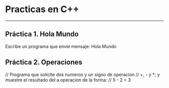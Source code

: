 # Practicas en C++
***
## Práctica 1. Hola Mundo
Escribe un programa que envíe mensaje: Hola Mundo


## Práctica 2. Operaciones 
// Programa que solicite dos numeros y un signo de operacion
// +, - y *; y muestre el resultado del a operacion de la forma:
// 5 - 2 = 3
